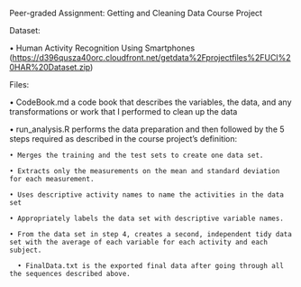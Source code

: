 Peer-graded Assignment: Getting and Cleaning Data Course Project

Dataset:

  • Human Activity Recognition Using Smartphones (https://d396qusza40orc.cloudfront.net/getdata%2Fprojectfiles%2FUCI%20HAR%20Dataset.zip)



Files:

  • CodeBook.md a code book that describes the variables, the data, and any transformations or work that I performed to clean up the data

  • run_analysis.R performs the data preparation and then followed by the 5 steps required as described in the course project’s definition:
  
    • Merges the training and the test sets to create one data set.
    
    • Extracts only the measurements on the mean and standard deviation for each measurement.
    
    • Uses descriptive activity names to name the activities in the data set
    
    • Appropriately labels the data set with descriptive variable names.
    
    • From the data set in step 4, creates a second, independent tidy data set with the average of each variable for each activity and each subject.
    
      • FinalData.txt is the exported final data after going through all the sequences described above.

